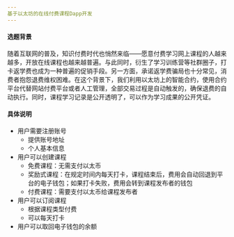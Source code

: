```yaml
---
基于以太坊的在线付费课程Dapp开发
---
```


#### 选题背景  
随着互联网的普及，知识付费时代也悄然来临——愿意付费学习网上课程的人越来越多，开放在线课程也越来越普遍。与此同时，衍生了学习训练营等社群圈子，打卡返学费也成为一种普遍的促销手段。另一方面，承诺返学费骗局也十分常见，消费者抱怨退费维权困难。在这个背景下，我们利用以太坊上的智能合约，使用合约平台代替网站付费平台或者人工管理，全部交易过程是自动触发的，确保退费的自动执行。同时，课程学习记录是公开透明了，可以作为学习成果的公开凭证。

#### 具体说明  
- 用户需要注册账号
	- 提供账号地址
	- 个人基本信息
- 用户可以创建课程
	- 免费课程：无需支付以太币
	- 奖励式课程：在规定时间内每天打卡，课程结束后，费用会自动回退到平台的电子钱包；如果打卡失败，费用会转到课程发布者的钱包
	- 付费课程：需要支付以太币给课程发布者
- 用户可以订阅课程
	- 根据课程类型付费
	- 可以每天打卡
- 用户可以取回电子钱包的余额

